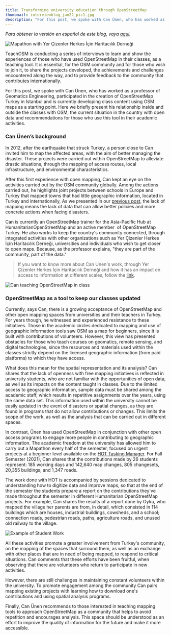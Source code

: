 ```yaml
---
title: Transforming university education through OpenStreetMap 
thumbnail: interviewblog_jan22_pic1.jpg
description: "For this post, we spoke with Can Ünen, who has worked as a professor of Geomatics Engineering, participated in the creation of OpenStreetMap Turkey in Istanbul and is currently developing class content using OSM maps as a starting point."
---
```


*Para obtener la versión en español de este blog, vaya [aqui](https://teachosm.org/posts/2022/01/interview_can_es.html).*

![Mapathon with Yer Çizenler Herkes İçin Haritacılık Derneği](../../../assets/images/blog/interviewblog_jan22_pic2.jpg)

TeachOSM is conducting a series of interviews to learn and show the experiences of those who have used OpenStreetMap in their classes, as a teaching tool. It is essential, for the OSM community and for those who wish to join it, to share the projects developed, the achievements and challenges encountered along the way, and to provide feedback to the community that contributes internationally.

For this post, we spoke with Can Ünen, who has worked as a professor of Geomatics Engineering, participated in the creation of OpenStreetMap Turkey in Istanbul and is currently developing class content using OSM maps as a starting point. Here we briefly present his relationship inside and outside the classes with OSM, the current situation in the country with open data and recommendations for those who use this tool in their academic activities. 

### Can Ünen’s background  

In 2012, after the earthquake that struck Turkey, a person close to Can invited him to map the affected areas, with the aim of better managing the disaster. These projects were carried out within OpenStreetMap to alleviate drastic situations, through the mapping of access routes, local infrastructure, and environmental characteristics.

After this first experience with open mapping, Can kept an eye on the activities carried out by the OSM community globally. Among the actions carried out, he highlights joint projects between schools in Europe and Turkey that mapped towns that had little geographic information, located in Turkey and internationally, As we presented in our [previous post](https://teachosm.org/posts/2021/12/interview_celeste_en.html), the lack of mapping means the lack of data that can allow better policies and more concrete actions when facing disasters.

Can is currently an OpenStreetMap trainer for the Asia-Pacific Hub at HumanitarianOpenStreetMap and an active member  of OpenStreetMap Turkey. He also works to keep the country's community connected, through integrated activities with other organizations such as Yer Çizenler Herkes İçin Haritacılık Derneği, universities and individuals who wish to get closer to open maps. Because, as the professor explains, "they are part of the community, part of the data."

> If you want to know more about Can Unen's work, through Yer Çizenler Herkes İçin Haritacılık Derneği and how it has an impact on access to information at different scales, follow the [link](https://yercizenler.org/en/home/).

![Can teaching OpenStreetMap in class](../../../assets/images/blog/interviewblog_jan22_pic1.jpg)

###  OpenStreetMap as a tool to keep our classes updated  

Currently, says Can, there is a growing acceptance of OpenStreetMap and other open mapping spaces from universities and their teachers in Turkey. For years though, he witnessed and experienced resistance to these initiatives. Those in the academic circles dedicated to mapping and use of geographic information tools saw OSM as a map for beginners, since it is built with contributions of volunteers. However, this view has presented obstacles for those who teach courses on geomatics, remote sensing, and digital technologies, since the resources and materials used within the classes strictly depend on the licensed geographic information (from paid platforms) to which they have access. 

What does this mean for the spatial representation and its analysis? Can shares that the lack of openness with free mapping initiatives is reflected in university students, who are not familiar with the opportunities of open data, as well as its impacts on the content taught in classes. Due to the limited access to geographic information, sample data must be shared among the academic staff, which results in repetitive assignments over the years, using the same data set. This information used within the university cannot be easily updated in the event of disasters or spatial changes, as they are found in programs that do not allow contributions or changes. This limits the scope of the work, as well as the analysis that can be carried out in different spaces. 

In contrast, Ünen has used OpenStreetMap in conjunction with other open access programs to engage more people in contributing to geographic information. The academic freedom at the university has allowed him to carry out a Mapathon every half of the semester, focused on urgent projects at a beginner level available on the [HOT Tasking Manager](https://tasks.hotosm.org/explore). For Fall Semester (2021), Can shares that the contributions made by 26 students represent: 185 working days and 142,640 map changes, 805 changesets, 20,355 buildings, and 1,347 roads.

The work done with HOT is accompanied by sessions dedicated to understanding how to digitize data and improve maps, so that at the end of the semester the students prepare a report on the contributions they've made throughout the semester in different Humanitarian OpenStreetMap projects. For example, Can shares the results of a report done by Oyku, who mapped the village her parents are from, in detail, which consisted in 114 buildings which are houses, industrial buildings, cowsheds, and a school; connection roads, pedestrian roads, paths, agriculture roads, and unused old railway to the village.

![Example of Student Work](../../../assets/images/blog/interviewblog_jan22_pic3.PNG)

All these activities promote a greater involvement from Turkey's community, on the mapping of the spaces that surround them, as well as an exchange with other places that are in need of being mapped, to respond to critical situations. Can comments that these efforts have been fruitful, when observing that there are volunteers who return to participate in new activities.

However, there are still challenges in maintaining constant volunteers within the university. To promote engagement among the community Can pairs mapping existing projects with learning how to download one's contributions and using spatial analysis programs.

Finally, Can Ünen recommends to those interested in teaching mapping tools to approach OpenStreetMap as a community that helps to avoid repetition and encourages analysis. This space should be understood as an effort to improve the quality of information for the future and make it more accessible.
